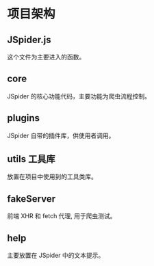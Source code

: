 # 项目架构

## JSpider.js

这个文件为主要进入的函数。

## core

JSpider 的核心功能代码，主要功能为爬虫流程控制。

## plugins

JSpider 自带的插件库，供使用者调用。

## utils 工具库

放置在项目中使用到的工具类库。

## fakeServer

前端 XHR 和 fetch 代理, 用于爬虫测试。

## help

主要放置在 JSpider 中的文本提示。
